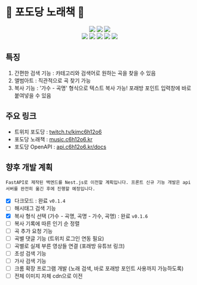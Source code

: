 # 🍇 포도당 노래책 🍇

<div align=center> 
  <img src="https://img.shields.io/badge/react-61DAFB?style=for-the-badge&logo=react&logoColor=black"> 
  <img src="https://img.shields.io/badge/Chakra UI-319795?style=for-the-badge&logo=Chakra UI&logoColor=white"> 
  <img src="https://img.shields.io/badge/javascript-F7DF1E?style=for-the-badge&logo=javascript&logoColor=black"> 
  <br>
  <img src="https://img.shields.io/badge/python-3776AB?style=for-the-badge&logo=python&logoColor=white"> 
  <img src="https://img.shields.io/badge/fastapi-009688?style=for-the-badge&logo=fastapi&logoColor=white"> 
  <img src="https://img.shields.io/badge/mariaDB-003545?style=for-the-badge&logo=mariaDB&logoColor=white"> 
  <img src="https://img.shields.io/badge/amazonaws-232F3E?style=for-the-badge&logo=amazonaws&logoColor=white"> 
  <img src="https://img.shields.io/badge/jenkins-D24939?style=for-the-badge&logo=jenkins&logoColor=white"> 
</div>

## 특징
1) 간편한 검색 기능 : 카테고리와 검색어로 원하는 곡을 찾을 수 있음
2) 앨범아트 : 직관적으로 곡 찾기 가능
3) 복사 기능 : '가수 - 곡명' 형식으로 텍스트 복사 가능! 포래방 포인트 입력창에 바로 붙여넣을 수 있음

## 주요 링크
- 트위치 포도당 : [twitch.tv/kimc6h12o6](https://twitch.tv/kimc6h12o6)
- 포도당 노래책 : [music.c6h12o6.kr](https://music.c6h12o6.kr)
- 포도당 OpenAPI : [api.c6h12o6.kr/docs](https://api.c6h12o6.kr/docs)

## 향후 개발 계획
```
FastAPI로 제작된 백엔드를 Nest.js로 이전할 계획입니다. 프론트 신규 기능 개발은 api 서버를 완전히 옮긴 후에 진행할 예정입니다.
```

- [X] 다크모드 : 완료 `v0.1.4`
- [ ] 해시태그 검색 기능
- [X] 복사 형식 선택 (가수 - 곡명, 곡명 - 가수, 곡명) : 완료 `v0.1.6`
- [ ] 복사 기록에 따른 인기 순 정렬
- [ ] 곡 추가 요청 기능
- [ ] 곡별 댓글 기능 (트위치 로그인 연동 필요)
- [ ] 곡별로 실제 부른 영상들 연결 (포래방 유튜브 링크)
- [ ] 초성 검색 기능
- [ ] 가사 검색 기능
- [ ] 크롬 확장 프로그램 개발 (노래 검색, 바로 포래방 포인트 사용까지 가능하도록)
- [ ] 전체 이미지 자체 cdn으로 이전
